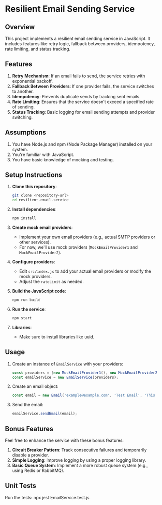 # Resilient Email Sending Service

## Overview

This project implements a resilient email sending service in JavaScript. It includes features like retry logic, fallback between providers, idempotency, rate limiting, and status tracking.

## Features

1. **Retry Mechanism**: If an email fails to send, the service retries with exponential backoff.
2. **Fallback Between Providers**: If one provider fails, the service switches to another.
3. **Idempotency**: Prevents duplicate sends by tracking sent emails.
4. **Rate Limiting**: Ensures that the service doesn't exceed a specified rate of sending.
5. **Status Tracking**: Basic logging for email sending attempts and provider switching.

## Assumptions

1. You have Node.js and npm (Node Package Manager) installed on your system.
2. You're familiar with JavaScript.
3. You have basic knowledge of mocking and testing.

## Setup Instructions

1. **Clone this repository**:

   ```bash
   git clone <repository-url>
   cd resilient-email-service
   ```

2. **Install dependencies**:

   ```bash
   npm install
   ```

3. **Create mock email providers**:
   - Implement your own email providers (e.g., actual SMTP providers or other services).
   - For now, we'll use mock providers (`MockEmailProvider1` and `MockEmailProvider2`).

4. **Configure providers**:
   - Edit `src/index.js` to add your actual email providers or modify the mock providers.
   - Adjust the `rateLimit` as needed.

5. **Build the JavaScript code**:

   ```bash
   npm run build
   ```

6. **Run the service**:

   ```bash
   npm start
   ```

7. **Libraries**:
   - Make sure to install libraries like uuid.

## Usage

1. Create an instance of `EmailService` with your providers:

   ```javascript
   const providers = [new MockEmailProvider1(), new MockEmailProvider2()];
   const emailService = new EmailService(providers);
   ```

2. Create an email object:

   ```javascript
   const email = new Email('example@example.com', 'Test Email', 'This is a test email.');
   ```

3. Send the email:

   ```javascript
   emailService.sendEmail(email);
   ```

## Bonus Features

Feel free to enhance the service with these bonus features:

1. **Circuit Breaker Pattern**: Track consecutive failures and temporarily disable a provider.
2. **Simple Logging**: Improve logging by using a proper logging library.
3. **Basic Queue System**: Implement a more robust queue system (e.g., using Redis or RabbitMQ).

## Unit Tests
Run the tests:
npx jest EmailService.test.js

